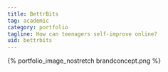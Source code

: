```yaml
---
title: BettrBits
tag: academic
category: portfolio
tagline: How can teenagers self-improve online?
uid: bettrbits
---
```


{% portfolio_image_nostretch brandconcept.png %}
